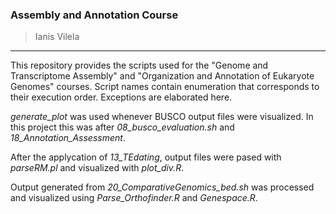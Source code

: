 ### Assembly and Annotation Course
> Ianis Vilela
---

This repository provides the scripts used for the "Genome and Transcriptome Assembly" and "Organization and Annotation of Eukaryote Genomes" courses. Script names contain enumeration that corresponds to their execution order. Exceptions are elaborated here.

*generate_plot* was used whenever BUSCO output files were visualized. In this project this was after *08_busco_evaluation.sh* and *18_Annotation_Assessment*. 

After the applycation of *13_TEdating*, output files were pased with *parseRM.pl* and visualized with *plot_div.R*.

Output generated from *20_ComparativeGenomics_bed.sh* was processed and visualized using *Parse_Orthofinder.R* and *Genespace.R*. 
